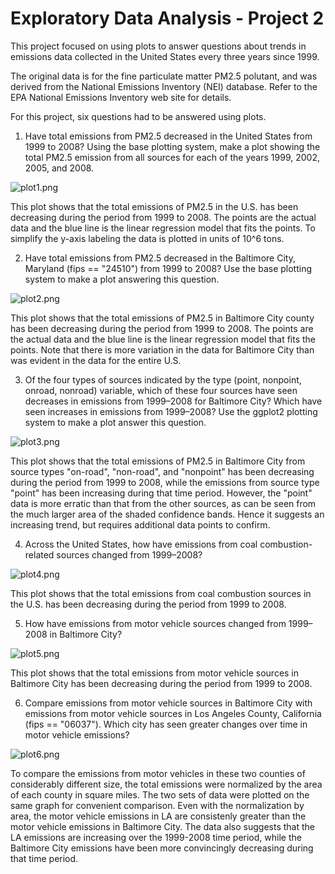 # Exploratory Data Analysis - Project 2
This project focused on using plots to answer questions about trends in
emissions data collected in the United States every three years since
1999.

The original data is for the fine particulate matter PM2.5 polutant,
and was derived from the National Emissions Inventory (NEI) database. 
Refer to the EPA National Emissions Inventory web site for details.

For this project, six questions had to be answered using plots.

1. Have total emissions from PM2.5 decreased in the United States from 
1999 to 2008? Using the base plotting system, make a plot showing the 
total PM2.5 emission from all sources for each of the years 1999, 2002, 
2005, and 2008.

![plot1.png](./plot1.png)

This plot shows that the total emissions of PM2.5 in the U.S. has been
decreasing during the period from 1999 to 2008. The points are the
actual data and the blue line is the linear regression model that fits
the points. To simplify the y-axis labeling the data is plotted in units
of 10^6 tons.

2. Have total emissions from PM2.5 decreased in the Baltimore City, 
Maryland (fips == "24510") from 1999 to 2008? Use the base plotting 
system to make a plot answering this question.

![plot2.png](./plot2.png)

This plot shows that the total emissions of PM2.5 in Baltimore City 
county has been decreasing during the period from 1999 to 2008. The
points are the actual data and the blue line is the linear regression
model that fits the points. Note that there is more variation in the
data for Baltimore City than was evident in the data for the entire U.S.

3. Of the four types of sources indicated by the type (point, nonpoint, 
onroad, nonroad) variable, which of these four sources have seen 
decreases in emissions from 1999–2008 for Baltimore City? Which have 
seen increases in emissions from 1999–2008? Use the ggplot2 plotting 
system to make a plot answer this question.

![plot3.png](./plot3.png)

This plot shows that the total emissions of PM2.5 in Baltimore City
from source types "on-road", "non-road", and "nonpoint" has been 
decreasing during the period from 1999 to 2008, while the emissions 
from source type "point" has been increasing during that time period.
However, the "point" data is more erratic than that from the other 
sources, as can be seen from the much larger area of the shaded 
confidence bands. Hence it suggests an increasing trend, but requires 
additional data points to confirm.


4. Across the United States, how have emissions from coal 
combustion-related sources changed from 1999–2008?

![plot4.png](./plot4.png)

This plot shows that the total emissions from coal combustion sources
in the U.S. has been decreasing during the period from 1999 to 2008. 

5. How have emissions from motor vehicle sources changed from 1999–2008
in Baltimore City?

![plot5.png](./plot5.png)

This plot shows that the total emissions from motor vehicle sources
in Baltimore City has been decreasing during the period from 1999 to 
2008. 

6. Compare emissions from motor vehicle sources in Baltimore City with 
emissions from motor vehicle sources in Los Angeles County, California 
(fips == "06037"). Which city has seen greater changes over time in 
motor vehicle emissions?

![plot6.png](./plot6.png)

To compare the emissions from motor vehicles in these two counties of 
considerably different size, the total emissions were normalized by the 
area of each county in square miles. The two sets of data were plotted 
on the same graph for convenient comparison. Even with the normalization
by area, the motor vehicle emissions in LA are consistenly greater than 
the motor vehicle emissions in Baltimore City. The data also suggests
that the LA emissions are increasing over the 1999-2008 time period,
while the Baltimore City emissions have been more convincingly
decreasing during that time period.